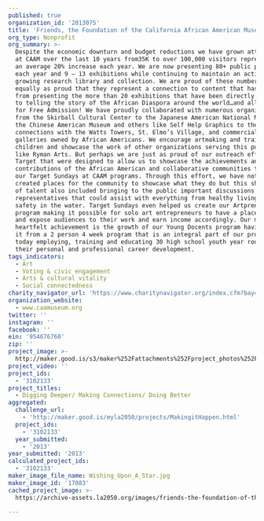 ```yaml
---
published: true
organization_id: '2013075'
title: 'Friends, the Foundation of the California African American Museum'
org_type: Nonprofit
org_summary: >-
  Despite the economic downturn and budget reductions we have grown attendance
  at CAAM over the last 10 years from35K to over 100,000 visitors representing
  an average 20% increase each year. We are now presenting 80+ public programs
  each year and 9 — 13 exhibitions while continuing to maintain an active and
  growing research library and collection. We are proud of these numbers and
  equally as proud that they represent a connection to content that has ranged
  from presenting the more than 20 exhibitions that have been directly related
  to telling the story of the African Diaspora around the world…and all still
  for Free Admission! We have proudly collaborated with numerous organizations
  from the Skirball Cultural Center to the Japanese American National Museum,
  the Chinese American Museum and others like Self Help Graphics to the obvious
  connections with the Watts Towers, St. Elmo’s Village, and commercial
  galleries owned by African Americans. We encourage artmaking and training by
  children and showcase the work of other organizations serving this purpose
  like Ryman Arts. But perhaps we are just as proud of our outreach efforts with
  Target that were designed to allow us to showcase the achievements and
  contributions of the African American and collaborative communities through
  our Target Sundays at CAAM programs. Through this effort, we have not only
  created places for the community to showcase what they do but this showcasing
  of talent also included bringing to the public important discussions and
  representatives that could assist with everything from healthy living to
  safety in the water. Target Sundays even helped us create our Artpreneur
  program making it possible for solo art entrepreneurs to have a place to sell
  and expose audiences to their work and earn income accordingly. Our most
  heartfelt achievement is the growth of our Young Docents program having grown
  it from a 2 person 4 week program that is an integral part of our program
  today employing, training and educating 30 high school youth year round for
  their personal and professional career development.
tags_indicators:
  - Art
  - Voting & civic engagement
  - Arts & cultural vitality
  - Social connectedness
charity_navigator_url: 'https://www.charitynavigator.org/index.cfm?bay=search.profile&ein=954676760'
organization_website:
  - www.caamuseum.org
twitter: ''
instagram: ''
facebook: ''
ein: '954676760'
zip: ''
project_image: >-
  http://maker.good.is/s3/maker%252Fattachments%252Fproject_photos%252Fimages%252F17083%252Fdisplay%252FWishing_Upon_A_Star.jpg=c570x385
project_video: ''
project_ids:
  - '3102133'
project_titles:
  - Digging Deeper/ Making Connections/ Doing Better
aggregated:
  challenge_url:
    - 'http://maker.good.is/myla2050/projects/MakingitHappen.html'
  project_ids:
    - '3102133'
  year_submitted:
    - '2013'
year_submitted: '2013'
calculated_project_ids:
  - '3102133'
maker_image_file_name: Wishing_Upon_A_Star.jpg
maker_image_id: '17083'
cached_project_image: >-
  https://archive-assets.la2050.org/images/friends-the-foundation-of-the-california-african-american-museum/maker.good.is/s3/maker%252Fattachments%252Fproject_photos%252Fimages%252F17083%252Fdisplay%252FWishing_Upon_A_Star.jpg=c570x385.jpg

---
```

